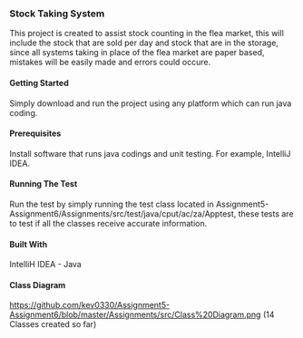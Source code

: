 ### Stock Taking System
This project is created to assist stock counting in the flea market, this will include the stock that are sold per day and stock that are in the storage, since all systems taking in place of the flea market are paper based, mistakes will be easily made and errors could occure. 

#### Getting Started
Simply download and run the project using any platform which can run java coding.

#### Prerequisites
Install software that runs java codings and unit testing. For example, IntelliJ IDEA.

#### Running The Test
Run the test by simply running the test class located in Assignment5-Assignment6/Assignments/src/test/java/cput/ac/za/Apptest, these tests are to test if all the classes receive accurate information.

#### Built With
IntelliH IDEA - Java

#### Class Diagram
https://github.com/kev0330/Assignment5-Assignment6/blob/master/Assignments/src/Class%20Diagram.png (14 Classes created so far)

